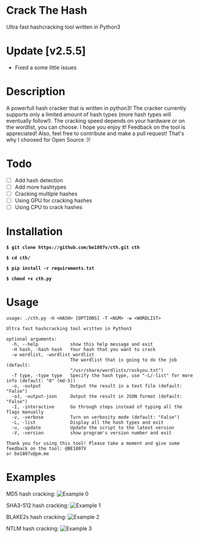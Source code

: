 # Crack The Hash
Ultra fast hashcracking tool written in Python3

# Update [v2.5.5]
- Fixed a some little issues

# Description
A powerfull hash cracker that is written in python3! The cracker currently supports only a limited amount of hash types (more hash types will eventually follow!). The cracking speed depends on your hardware or on the wordlist, you can choose. I hope you enjoy it! Feedback on the tool is appreciated! Also, feel free to contribute and make a pull request! That's why I choosed for Open Source :)!

# Todo
- [ ] Add hash detection
- [ ] Add more hashtypes
- [ ] Cracking multiple hashes
- [ ] Using GPU for cracking hashes
- [ ] Using CPU to crack hashes

# Installation
**`$ git clone https://github.com/be1807v/cth.git cth`**

**`$ cd cth/`**

**`$ pip install -r requirements.txt`**

**`$ chmod +x cth.py`**

# Usage

```
usage: ./cth.py -H <HASH> [OPTIONS] -T <NUM> -w <WORDLIST>

Ultra fast hashcracking tool written in Python3

optional arguments:
  -h, --help            show this help message and exit
  -H hash, -hash hash   Your hash that you want to crack
  -w wordlist, -wordlist wordlist
                        The wordlist that is going to do the job (default:
                        "/usr/share/wordlists/rockyou.txt")
  -T type, -type type   Specify the hash type, use "-L/-list" for more info (default: "0" (md-5))
  -o, -output           Output the result in a text file (default: "False")
  -oJ, -output-json     Output the result in JSON format (default: "False")
  -I, -interactive      Go through steps instead of typing all the flags manually
  -v, -verbose          Turn on verbosity mode (default: "False")
  -L, -list             Display all the hash types and exit
  -u, -update           Update the script to the latest version
  -V, -version          show program's version number and exit

Thank you for using this tool! Please take a moment and give some feedback on the tool: @BE1807V
or be1807v@pm.me

```

# Examples
MD5 hash cracking:
![Example 0](https://github.com/be1807v/cth/blob/master/examples/example.png)

SHA3-512 hash cracking:
![Example 1](https://github.com/be1807v/cth/blob/master/examples/example-1.png)

BLAKE2s hash cracking:
![Example 2](https://github.com/be1807v/cth/blob/master/examples/example-2.png)

NTLM hash cracking:
![Example 3](https://github.com/be1807v/cth/blob/master/examples/example-3.png)
